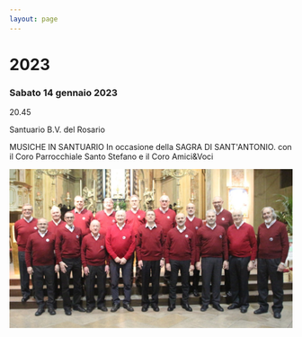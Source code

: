 ```yaml
---
layout: page
---
```


# 2023

### Sabato 14 gennaio 2023

20.45

Santuario B.V. del Rosario

MUSICHE IN SANTUARIO In occasione della SAGRA DI SANT'ANTONIO. con il Coro Parrocchiale Santo Stefano e il Coro Amici&Voci

![image0006.jpeg](2023/image0006.jpeg)


